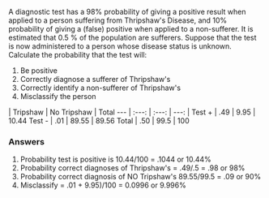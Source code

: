 A diagnostic test has a 98% probability of giving a positive result when applied to a person suffering from Thripshaw's Disease, and 10% probability of giving a (false) positive when applied to a non-sufferer. It is estimated that 0.5 % of the population are sufferers. Suppose that the test is now administered to a person whose disease status is unknown. Calculate the probability that the test will:

1. Be positive
2. Correctly diagnose a sufferer of Thripshaw's
3. Correctly identify a non-sufferer of Thripshaw's
4. Misclassify the person

 | Tripshaw | No Tripshaw | Total
--- | :---: | :---: | ---: |
Test + | .49 | 9.95 | 10.44
Test - | .01 | 89.55 | 89.56
Total | .50 | 99.5 | 100

### Answers
1. Probability test is positive is 10.44/100 = .1044 or 10.44%
2. Probability correct diagnoses of Thripshaw's = .49/.5 = .98 or 98%
3. Probability correct diagnosis of NO Tripshaw's 89.55/99.5 = .09 or 90%
4. Misclassify = .01 + 9.95)/100 = 0.0996 or 9.996% 

